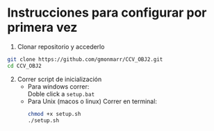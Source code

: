 # Instrucciones para configurar por primera vez

1. Clonar repositorio y accederlo
```bash
git clone https://github.com/gmonmarr/CCV_OBJ2.git
cd CCV_OBJ2
```

2. Correr script de inicialización
   - Para windows correr: <br>
     Doble click a  ```setup.bat```
   - Para Unix (macos o linux)
     Correr en terminal:
     ```bash
     chmod +x setup.sh
     ./setup.sh
     ```
